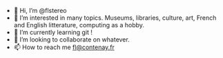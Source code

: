 - 👋 Hi, I’m @flstereo
- 👀 I’m interested in many topics. Museums, libraries, culture, art, French and English litterature, computing as a hobby.
- 🌱 I’m currently learning git !
- 💞️ I’m looking to collaborate on whatever.
- 📫 How to reach me fl@contenay.fr

<!---
flstereo/flstereo is a ✨ special ✨ repository because its `README.md` (this file) appears on your GitHub profile.
You can click the Preview link to take a look at your changes.
--->

